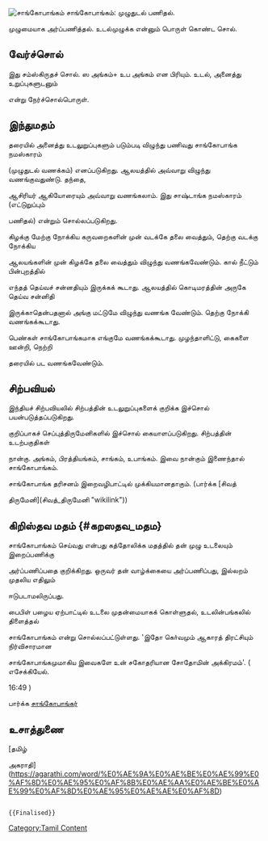![சாங்கோபாங்கம்](சாங்கோபாங்கம்.png "சாங்கோபாங்கம்") சாங்கோபாங்கம்: முழுதுடல் பணிதல்.
முழுமையாக அர்ப்பணித்தல். உடல்முழுக்க என்னும் பொருள் கொண்ட சொல்.

## வேர்ச்சொல்

இது சம்ஸ்கிருதச் சொல். ஸ அங்கம்+ உப அங்கம் என பிரியும். உடல், அனைத்து உறுப்புகளுடனும்
என்று நேர்ச்சொல்பொருள்.

## இந்துமதம்

தரையில் அனைத்து உடலுறுப்புகளும் படும்படி விழுந்து பணிவது சாங்கோபாங்க நமஸ்காரம்
(முழுதுடல் வணக்கம்) எனப்படுகிறது. ஆலயத்தில் அவ்வாறு விழுந்து வணங்குவதுண்டு. தந்தை,
ஆசிரியர் ஆகியோரையும் அவ்வாறு வணங்கலாம். இது சாஷ்டாங்க நமஸ்காரம் (எட்டுறுப்பும்
பணிதல்) என்றும் சொல்லப்படுகிறது.

கிழக்கு மேற்கு நோக்கிய கருவறைகளின் முன் வடக்கே தலை வைத்தும், தெற்கு வடக்கு நோக்கிய
ஆலயங்களின் முன் கிழக்கே தலை வைத்தும் விழுந்து வணங்கவேண்டும். கால் நீட்டும் பின்புறத்தில்
எந்தத் தெய்வச் சன்னதியும் இருக்கக் கூடாது. ஆலயத்தில் கொடிமரத்தின் அருகே தெய்வ சன்னிதி
இருக்காதென்பதனால் அங்கு மட்டுமே விழுந்து வணங்க வேண்டும். தெற்கு நோக்கி வணங்கக்கூடாது.
பெண்கள் சாங்கோபாங்கமாக எங்குமே வணங்கக்கூடாது. முழந்தாளிட்டு, கைகளை ஊன்றி, நெற்றி
தரையில் பட வணங்கவேண்டும்.

## சிற்பவியல்

இந்தியச் சிற்பவியலில் சிற்பத்தின் உடலுறுப்புகளைக் குறிக்க இச்சொல் பயன்படுத்தப்படுகிறது.
குறிப்பாகச் செப்புத்திருமேனிகளில் இச்சொல் கையாளப்படுகிறது. சிற்பத்தின் உடற்பகுதிகள்
நான்கு. அங்கம், பிரத்தியங்கம், சாங்கம், உபாங்கம். இவை நான்கும் இணைந்தால் சாங்கோபாங்கம்.
சாங்கோபாங்க தரிசனம் இறைவழிபாட்டில் முக்கியமானதாகும். (பார்க்க [சிவத்
திருமேனி](சிவத்_திருமேனி "wikilink"))

## கிறிஸ்தவ மதம் {#கறஸதவ_மதம}

சாங்கோபாங்கம் செய்வது என்பது கத்தோலிக்க மதத்தில் தன் முழு உடலையும் இறைப்பணிக்கு
அர்ப்பணிப்பதை குறிக்கிறது. ஒருவர் தன் வாழ்க்கையை அர்ப்பணிப்பது, இல்லறம் முதலிய எதிலும்
ஈடுபடாமலிருப்பது.

பைபிள் பழைய ஏற்பாட்டில் உடலை முதன்மையாகக் கொள்ளுதல், உடலின்பங்கலில் திளைத்தல்
சாங்கோபாங்கம் என்று சொல்லப்பட்டுள்ளது. 'இதோ கொ்வமும் ஆகாரத் திரட்சியும் நிர்விசாரமான
சாங்கோபாங்கமுமாகிய இவைகளே உன் சகோதரியான சோதோமின் அக்கிரமம்'. ( எசேக்கியேல்.
16:49 )

பார்க்க [சாங்கோபாங்கர்](ஜாக்கோமே_கொன்சால்வெஸ் "wikilink")

## உசாத்துணை

[தமிழ்
அகராதி](https://agarathi.com/word/%E0%AE%9A%E0%AE%BE%E0%AE%99%E0%AF%8D%E0%AE%95%E0%AF%8B%E0%AE%AA%E0%AE%BE%E0%AE%99%E0%AF%8D%E0%AE%95%E0%AE%AE%E0%AF%8D)

```{=mediawiki}
{{Finalised}}
```
[Category:Tamil Content](Category:Tamil_Content "wikilink")
